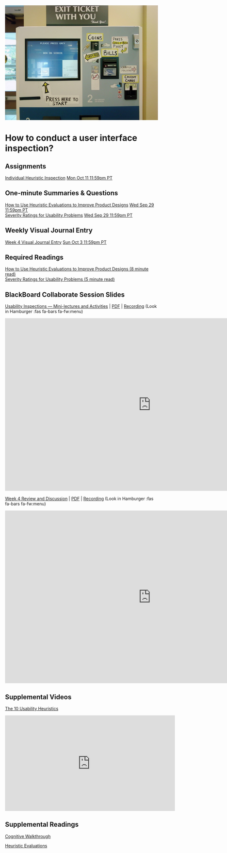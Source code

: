 ![Complex User Interface](assets/images/2760207306_21ac555261_b.jpg ':class=banner-image')

# How to conduct a user interface inspection?

## Assignments
[Individual Heuristic Inspection](https://canvas.sfu.ca/courses/64326/assignments/662758) <span class='badge'> [Mon Oct 11 11:59pm PT](https://www.timeanddate.com/worldclock/fixedtime.html?msg=CMPT-363+Individual+Heuristic+Inspection+Due+Date&iso=20211011T2359&p1=256)</span>  

## One-minute Summaries & Questions
[How to Use Heuristic Evaluations to Improve Product Designs](https://canvas.sfu.ca/courses/64326/assignments/662752) <span class='badge'> [Wed Sep 29 11:59pm PT](https://www.timeanddate.com/worldclock/fixedtime.html?msg=One-minute+Summaries+for+Week+4+Due+Date&iso=20210929T235900&p1=256)</span>  
[Severity Ratings for Usability Problems](https://canvas.sfu.ca/courses/64326/assignments/662755) <span class='badge'> [Wed Sep 29 11:59pm PT](https://www.timeanddate.com/worldclock/fixedtime.html?msg=One-minute+Summaries+for+Week+4+Due+Date&iso=20210929T235900&p1=256)</span>  

## Weekly Visual Journal Entry
[Week 4 Visual Journal Entry](https://canvas.sfu.ca/courses/64326/assignments/662769) <span class='badge'> [Sun Oct 3 11:59pm PT](https://www.timeanddate.com/worldclock/fixedtime.html?msg=CMPT-363+Week+4+Visual+Journal+Entry+Due+Date&iso=20211003T235900)</span>  

## Required Readings  
[How to Use Heuristic Evaluations to Improve Product Designs (8 minute read)](https://xd.adobe.com/ideas/process/user-testing/how-to-heuristic-evaluation-analysis-ux-design/)  
[Severity Ratings for Usability Problems (5 minute read)](https://www.nngroup.com/articles/how-to-rate-the-severity-of-usability-problems/)   

## BlackBoard Collaborate Session Slides
[Usability Inspections — Mini-lectures and Activities](https://docs.google.com/presentation/d/e/2PACX-1vTnbFvZuzqlanWD2R1YM2PWizDTl7WThN0dPdyaM0tw_FmAxIFkPh72s2L_avtITzkAWykeWmWDEDUG/pub?start=false&loop=false&delayms=3000) | [PDF](https://canvas.sfu.ca/courses/64326/files/folder/Downloads/Slides%20PDFs/Review%20and%20Discussion/Week-04) | [Recording](https://canvas.sfu.ca/courses/64326/external_tools/3544) (Look in Hamburger :fas fa-bars fa-fw:menu)

<div class="video-container-16by9"><iframe src="https://docs.google.com/presentation/d/e/2PACX-1vTnbFvZuzqlanWD2R1YM2PWizDTl7WThN0dPdyaM0tw_FmAxIFkPh72s2L_avtITzkAWykeWmWDEDUG/embed?start=false&loop=false&delayms=3000" frameborder="0" width="960" height="569" allowfullscreen="true" mozallowfullscreen="true" webkitallowfullscreen="true"></iframe></div>

[Week 4 Review and Discussion](https://docs.google.com/presentation/d/e/2PACX-1vTtuoW_jgUevUlfaQhk2sCiE39Iqq5B1nf9KJMNgeYMNdu5tl6MoONo1ZeFJSgwdqI3KgtNgBZwrtzI/pub?start=false&loop=false&delayms=3000) | [PDF](#) | [Recording](https://canvas.sfu.ca/courses/64326/external_tools/3544) (Look in Hamburger :fas fa-bars fa-fw:menu)

<div class="video-container-16by9"><iframe src="https://docs.google.com/presentation/d/e/2PACX-1vRdfDDdBLFcwOJ4qUNWlGzyffy8qmRVZ32nsNwjT_Y2RjaBiFskNiVZKyTEWODwQqU1A1G85HAG9PaL/embed?start=false&loop=false&delayms=3000" frameborder="0" width="960" height="569" allowfullscreen="true" mozallowfullscreen="true" webkitallowfullscreen="true"></iframe></div>

## Supplemental Videos  
[The 10 Usability Heuristics](https://www.youtube.com/playlist?list=PLJOFJ3Ok_idtb2YeifXlG1-TYoMBLoG6I)  
<div class="video-container-16by9"><iframe width="560" height="315" src="https://www.youtube.com/embed/videoseries?list=PLJOFJ3Ok_idtb2YeifXlG1-TYoMBLoG6I" title="YouTube video player" frameborder="0" allow="accelerometer; autoplay; clipboard-write; encrypted-media; gyroscope; picture-in-picture" allowfullscreen></iframe></div>

## Supplemental Readings

[Cognitive Walkthrough](ux-techniques-guide/02.how-to-conduct-a-user-interface-inspection/cognitive-walkthroughs.md ':include')

[Heuristic Evaluations](ux-techniques-guide/02.how-to-conduct-a-user-interface-inspection/heuristic-evaluations.md ':include')
